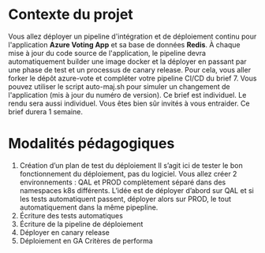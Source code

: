 # **Contexte du projet**

Vous allez déployer un pipeline d'intégration et de déploiement continu pour l'application **Azure Voting App** et sa base de données **Redis**.
À chaque mise à jour du code source de l'application, le pipeline devra automatiquement builder une image docker et la déployer en passant par une phase de test et un processus de canary release.
Pour cela, vous aller forker le dépôt azure-vote et compléter votre pipeline CI/CD du brief 7.
Vous pouvez utiliser le script auto-maj.sh pour simuler un changement de l'application (mis à jour du numéro de version).
Ce brief est individuel. Le rendu sera aussi individuel. Vous êtes bien sûr invités à vous entraider.
Ce brief durera 1 semaine.

# **Modalités pédagogiques**

1) Création d’un plan de test du déploiement
Il s’agit ici de tester le bon fonctionnement du déploiement, pas du logiciel.
Vous allez créer 2 environnements : QAL et PROD complètement séparé dans des namespaces k8s différents. L’idée est de déployer d’abord sur QAL et si les tests automatiquent passent, déployer alors sur PROD, le tout automatiquement dans la même pipepline.
2) Écriture des tests automatiques
3) Écriture de la pipeline de déploiement
4) Déployer en canary release
5) Déploiement en GA
Critères de performa
